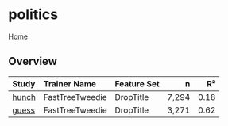 # politics

[Home](../index.md)

## Overview

|Study|Trainer Name|Feature Set|n|R²|
|:---|:---|:---|---:|---:|
|[hunch](politics_hunch.md)|FastTreeTweedie|DropTitle|7,294|0.18|
|[guess](politics_guess.md)|FastTreeTweedie|DropTitle|3,271|0.62|

